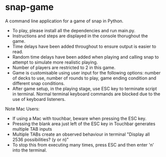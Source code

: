 # snap-game
A command line application for a game of snap in Python.

- To play, please install all the dependencies and run main.py.
- Instructions and steps are displayed in the console thorughout the game.
- Time delays have been added throughout to ensure output is easier to read. 
- Random time delays have been added when playing and calling snap to attempt to simulate more realistic playing.
- Number of players are restricted to 2 in this game.
- Game is customisable using user input for the following options: number of decks to use, number of rounds to play, game ending condition and different snap conditions.
- After game setup, in the playing stage, use ESC key to terminate script in terminal. Normal terminal keyboard commands are blocked due to the use of keyboard listeners.

Note Mac Users:
- If using a Mac with touchbar, beware when pressing the ESC key. 
- Pressing the blank area just left of the ESC key in Touchbar generates multiple TAB inputs
- Multiple TABs create an observed behaviour in terminal "Display all 2536 possibilities? (y or n)"
- To stop this from executing many times, press ESC and then enter 'n' into the terminal.